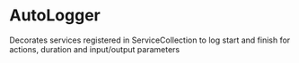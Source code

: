 # AutoLogger
Decorates services registered in ServiceCollection to log start and finish for actions, duration and input/output parameters
